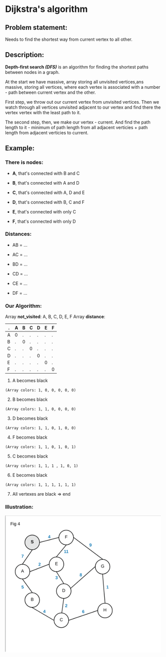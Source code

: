 # Dijkstra's algorithm

## Problem statement:

Needs to find the shortest way from current vertex to all other.

## Description:

**Depth-first search _(DFS)_**  is an algorithm for finding the shortest paths between nodes in a graph.

At the start we have massive, array storing all unvisited vertices,ans massive, storing all vertices, where each vertex is associated with a number - path between current vertex and the other.

First step, we throw out our current vertex from unvisited vertices. Then we watch through all vertices unvisited adjacent to our vertex and find there the vertex vertex with the least path to it.

The second step, then, we make our vertex - current. And find the path length to it - minimum of path length from all adjacent verticies + path length from adjacent verticies to current. 

## Example:

### There is nodes: 
- **A**, that's connected with B and C

- **B**, that's connected with A and D

- **C**, that's connected with A, D and E

- **D**, that's connected with B, C and F

- **E**, that's connected with only C

- **F**, that's connected with only D

### Distances:
- AB = ...

- AC = ...

- BD = ...

- CD = ...

- CE = ...

- DF = ...
### Our Algorithm:

Array **not_visited**: A, B, C, D, E, F 
Array **distance**:

. | A | B | C | D | E | F
--- | --- | --- | --- | --- | --- | ---
A | 0 | . | . | . | . | .
B | . | 0 | . | . | . | .
C | . | . | 0 | . | . | .
D | . | . | . | 0 | . | .
E | . | . | . | . | 0 | .
F | . | . | . | . | . | 0

1. A becomes black
```
(Array colors: 1, 0, 0, 0, 0, 0)
```
2. B becomes black
```
(Array colors: 1, 1, 0, 0, 0, 0)
```
3. D becomes black
```
(Array colors: 1, 1, 0, 1, 0, 0)
```
4. F becomes black
```
(Array colors: 1, 1, 0, 1, 0, 1)
```
5. C becomes black
```
(Array colors: 1, 1, 1 , 1, 0, 1)
```
6. E becomes black
```
(Array colors: 1, 1, 1, 1, 1, 1)
```
7. All vertexes are black => end


### Illustration:

![alt text](https://github.com/RuS2m/CODE/blob/master/Dijkstra/Dijkstra.gif)

